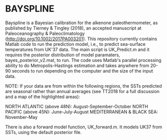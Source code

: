 # BAYSPLINE
Bayspline is a Bayesian calibration for the alkenone paleothermometer, as published by Tierney & Tingley (2018), an accepted manuscript at Paleoceanography & Paleoclimatology (http://doi.org/10.1002/2017PA003201). This repository currently contains Matlab code to run the prediction model, i.e., to predict sea-surface temperatures from UK'37 data. The main script is UK_Predict.m and it requires the posterior distribution of model paramaters, bayes_posterior_v2.mat, to run. The code uses Matlab's parallel processing ability to do Metropolis-Hastings estimation and takes anywhere from 20-90 seconds to run depending on the computer and the size of the input data. 

NOTE: If your data are from within the following regions, the SSTs predicted are seasonal rather than annual averages (see TT2018 for a full discussion and a map of the highlighted areas):

NORTH ATLANTIC (above 48N): August-September-October
NORTH PACIFIC (above 45N): June-July-August
MEDITERRANEAN & BLACK SEA: November-May

There is also a forward model function, UK_forward.m. It models UK37 from SSTs, using the default posterior file.